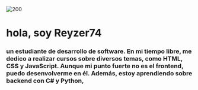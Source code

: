<div id="header" aling="center">
    <img src="https://media.giphy.com/media/bGgsc5mWoryfgKBx1u/giphy.gif" alt="200">
    <h1 aling="center">hola, soy Reyzer74</h1>
<h3 aling="center">un estudiante de desarrollo de software. En mi tiempo libre, me dedico a realizar cursos sobre diversos temas, como HTML, CSS y JavaScript. Aunque mi punto fuerte no es el frontend, puedo desenvolverme en él. Además, estoy aprendiendo sobre backend con C# y Python,</h3>
</div>
